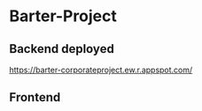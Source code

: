 # Barter-Project
## Backend deployed
https://barter-corporateproject.ew.r.appspot.com/

## Frontend
